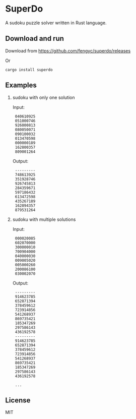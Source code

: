 # SuperDo

A sudoku puzzle solver written in Rust language.

## Download and run

Download from https://github.com/fengyc/superdo/releases

Or

    cargo install superdo

## Examples

1. sudoku with only one solution

    Input:

        040610925
        051000746
        926000813
        080050071
        090100032
        013470598
        000000189
        162800357
        809001264

    Output:

        ---------
        748613925
        351928746
        926745813
        284359671
        597186432
        613472598
        435267189
        162894357
        879531264

2. sudoku with multiple solutions

    Input:

        000020085
        602070000
        300000010
        700904000
        040000030
        009005020
        005000260
        200086100
        030002070
    
    Output:

        ---------
        914623785
        652871394
        378459612
        723914856
        541268937
        869735421
        185347269
        297586143
        436192578
        ---------
        914623785
        652871394
        378459612
        723914856
        541268937
        869735421
        185347269
        297586143
        436192578
        
        ...

## License

MIT